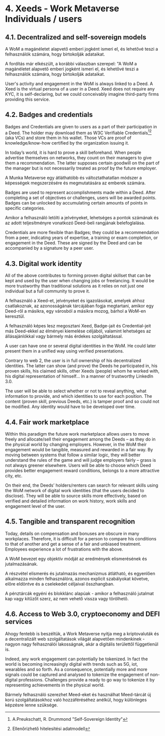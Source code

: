 # 4. Xeeds - Work Metaverse Individuals / users

## 4.1. Decentralized and self-sovereign models

A WoM a magánéletet alapvető emberi jogként ismeri el, és lehetővé teszi a felhasználók számára, hogy birtokolják adataikat.

A fordítás már elkészült, a korábbi válaszban szerepel: "A WoM a magánéletet alapvető emberi jogként ismeri el, és lehetővé teszi a felhasználók számára, hogy birtokolják adataikat.

User's activity and engagement in the WoM is always linked to a Deed. A Xeed is the virtual persona of a user in a Deed. Xeed does not require any KYC, it is self-declaring, but we could conceivably imagine third-party firms providing this service.

## 4.2. Badges and credentials

Badges and Credentials are given to users as a part of their participation in a Deed. The holder may download them as W3C Verifiable Credentials[^7][^8] (aka VCs) and store them in his wallet. Those VCs are proof of knowledge/know-how certified by the organization issuing it.

In today’s world, it is hard to prove a skill beforehand. When people advertise themselves on networks, they count on their managers to give them a recommendation. The latter supposes certain goodwill on the part of the manager but is not necessarily treated as proof by the future employer.

A Munka Metaverse egy átláthatóbb és változtathatatlan módszer a képességek megszerzésére és megmutatására az emberek számára.

Badges are used to represent accomplishments made within a Deed. After completing a set of objectives or challenges, users will be awarded points. Badges can be unlocked by accumulating certain amounts of points in specific categories.

Amikor a felhasználó letölti a jelvényeket, lehetséges a pontok számának és az adott teljesítményre vonatkozó Deed-beli rangjának belefoglalása.

Credentials are more flexible than Badges; they could be a recommendation from a peer, indicating years of expertise, a training or exam completion, or engagement in the Deed. These are signed by the Deed and can be accompanied by a signature by a peer user.

## 4.3. Digital work identity

All of the above contributes to forming proven digital skillset that can be kept and used by the user when changing jobs or freelancing. It would be more trustworthy than traditional solutions as it relies on not just one individual but a full community to prove it.

A felhasználó a Xeed-et, jelvényeket és igazolásokat, amelyek ahhoz csatlakoznak, az azonosságának tárcájában fogja megtartani, amikor egy Deed-ről a másikra, egy városból a másikra mozog, bárhol a WoM-en keresztül.

A felhasználó képes lesz megosztani Xeed, Badge-jait és Credential-jeit más Deed-ekkel az élményei kiemelése céljából, valamint lehetséges az állásajánlókkal vagy bármely más érdekes szolgáltatással.

A user can have one or several digital identities in the WoM. He could later present them in a unified way using verified presentations.

Contrary to web 2, the user is in full ownership of his decentralized identities. The latter can show (and prove) the Deeds he participated in, his proven skills, his claimed skills, other Xeeds (people) whom he worked with, his digital representation of himself... In a manner of trustworthy LinkedIn 3.0.

The user will be able to select whether or not to reveal anything, what information to provide, and which identities to use for each position. The content (proven skill, previous Deeds, etc.) is tamper proof and so could not be modified. Any identity would have to be developed over time.

## 4.4. Fair work marketplace

Within this paradigm the future work marketplace allows users to move freely and allocate/sell their engagement among the Deeds – as they do in the physical world by changing employers. However, in the WoM their engagement would be tangible, measured and rewarded in a fair way. By moving between systems that follow a similar logic, they will better understand the rules of the game and will judge employers fairly – grass is not always greener elsewhere. Users will be able to choose which Deed provides better engagement reward conditions, belongs to a more attractive city, etc.

On their end, the Deeds’ holders/renters can search for relevant skills using the WoM network of digital work identities (that the users decided to disclose). They will be able to source skills more effectively, based on verified and detailed information on work history, work skills and engagement level of the user.

## 4.5. Tangible and transparent recognition

Today, details on compensation and bonuses are obscure in many workplaces. Therefore, it is difficult for a person to compare his conditions to that of another and get a sense of a fair and unbiased treatment. Employees experience a lot of frustrations with the above.

A WoM bevezet egy objektív módját az eredmények elismerésének és jutalmazásának.

A részvétel elismerés és jutalmazás mechanizmus átlátható, és egyenlően alkalmazza minden felhasználóra, azonos explicit szabályokat követve, előre eldöntve és a cselekedet céljaival összhangban.

A pénztárcák egyéni és blokklánc alapúak - amikor a felhasználó jutalmat kap vagy kitűzőt szerz, az nem vehető vissza vagy törölhető.

## 4.6. Access to Web 3.0, cryptoeconomy and DEFI services

Ahogy fentebb is beszéltük, a Work Metaverse nyitja meg a kriptovaluták és a decentralizált web szolgáltatások világát alapvetően mindenkinek - nagyon nagy felhasználói lakosságnak, akár a digitális területtől függetlenül is.

Indeed, any work engagement can potentially be tokenized. In fact the world is becoming increasingly digital with trends such as 5G, iot, wearables and so forth. As a consequence, potentially more and more signals could be captured and analysed to tokenize the engagement of non-digital professions. Challenges provide a ready to go way to tokenize it by representing achievements in the physical world.

Bármely felhasználó szerezhet Meed-eket és használhat Meed-tárcát új korú szolgáltatásokhoz való hozzáféréséhez anélkül, hogy különleges képzésre lenne szüksége.

[^7]: A.Preukschatt, R. Drummond "Self-Sovereign Identity"
[^8]: Ellenőrizhető hitelesítési adatmodell
